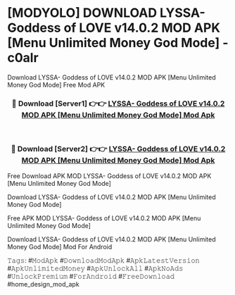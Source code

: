 # [MODYOLO] DOWNLOAD LYSSA- Goddess of LOVE v14.0.2 MOD APK [Menu Unlimited Money God Mode] - c0alr
Download LYSSA- Goddess of LOVE v14.0.2 MOD APK [Menu Unlimited Money God Mode] Free Mod APK

<div align="center">
<h3>🔴 Download [Server1] 👉👉 <a href="https://apk-comot.site?title=LYSSA-_Goddess_of_LOVE_v14.0.2_MOD_APK_[Menu_Unlimited_Money_God_Mode]">LYSSA- Goddess of LOVE v14.0.2 MOD APK [Menu Unlimited Money God Mode] Mod Apk</a></h3><br>

<h3>🔴 Download [Server2] 👉👉 <a href="https://apk-comot.site?title=LYSSA-_Goddess_of_LOVE_v14.0.2_MOD_APK_[Menu_Unlimited_Money_God_Mode]">LYSSA- Goddess of LOVE v14.0.2 MOD APK [Menu Unlimited Money God Mode] Mod Apk</a></h3>
</div>


Free Download APK MOD LYSSA- Goddess of LOVE v14.0.2 MOD APK [Menu Unlimited Money God Mode]

Download LYSSA- Goddess of LOVE v14.0.2 MOD APK [Menu Unlimited Money God Mode] 

Free APK MOD LYSSA- Goddess of LOVE v14.0.2 MOD APK [Menu Unlimited Money God Mode] 

Download LYSSA- Goddess of LOVE v14.0.2 MOD APK [Menu Unlimited Money God Mode] Mod For Android

𝚃𝚊𝚐𝚜: #𝙼𝚘𝚍𝙰𝚙𝚔 #𝙳𝚘𝚠𝚗𝚕𝚘𝚊𝚍𝙼𝚘𝚍𝙰𝚙𝚔 #𝙰𝚙𝚔𝙻𝚊𝚝𝚎𝚜𝚝𝚅𝚎𝚛𝚜𝚒𝚘𝚗 #𝙰𝚙𝚔𝚄𝚗𝚕𝚒𝚖𝚒𝚝𝚎𝚍𝙼𝚘𝚗𝚎𝚢 #𝙰𝚙𝚔𝚄𝚗𝚕𝚘𝚌𝚔𝙰𝚕𝚕 #𝙰𝚙𝚔𝙽𝚘𝙰𝚍𝚜 #𝚄𝚗𝚕𝚘𝚌𝚔𝙿𝚛𝚎𝚖𝚒𝚞𝚖 #𝙵𝚘𝚛𝙰𝚗𝚍𝚛𝚘𝚒𝚍 #𝙵𝚛𝚎𝚎𝙳𝚘𝚠𝚗𝚕𝚘𝚊𝚍 #home_design_mod_apk